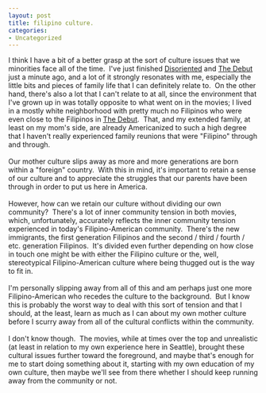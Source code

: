```yaml
--- 
layout: post
title: filipino culture.
categories:
- Uncategorized
---
```

I think I have a bit of a better grasp at the sort of culture issues that we minorities face all of the time.&nbsp; I've just finished <u>Disoriented</u> and <u>The Debut</u> just a minute ago, and a lot of it strongly resonates with me, especially the little bits and pieces of family life that I can definitely relate to.&nbsp; On the other hand, there's also a lot that I can't relate to at all, since the environment that I've grown up in was totally opposite to what went on in the movies; I lived in a mostly white neighborhood with pretty much no Filipinos who were even close to the Filipinos in <u>The Debut</u>.&nbsp; That, and my extended family, at least on my mom's side, are already Americanized to such a high degree that I haven't really experienced family reunions that were "Filipino" through and through.<br /><br />Our mother culture slips away as more and more generations are born within a "foreign" country.&nbsp; With this in mind, it's important to retain a sense of our culture and to appreciate the struggles that our parents have been through in order to put us here in America.<br /><br />However, how can we retain our culture without dividing our own community?&nbsp; There's a lot of inner community tension in both movies, which, unfortunately, accurately reflects the inner community tension experienced in today's Filipino-American community.&nbsp; There's the new immigrants, the first generation Filipinos and the second / third / fourth / etc. generation Filipinos.&nbsp; It's divided even further depending on how close in touch one might be with either the Filipino culture or the, well, stereotypical Filipino-American culture where being thugged out is the way to fit in.<br /><br />I'm personally slipping away from all of this and am perhaps just one more Filipino-American who recedes the culture to the background.&nbsp; But I know this is probably the worst way to deal with this sort of tension and that I should, at the least, learn as much as I can about my own mother culture before I scurry away from all of the cultural conflicts within the community.<br /><br />I don't know though.&nbsp; The movies, while at times over the top and unrealistic (at least in relation to my own experience here in Seattle), brought these cultural issues further toward the foreground, and maybe that's enough for me to start doing something about it, starting with my own education of my own culture, then maybe we'll see from there whether I should keep running away from the community or not.<br />
